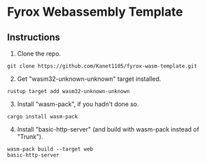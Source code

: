 # Fyrox Webassembly Template
## Instructions
1. Clone the repo. 
```
git clone https://github.com/Kanet1105/fyrox-wasm-template.git
```
2. Get "wasm32-unknown-unknown" target installed. 
```
rustup target add wasm32-unknown-unknown
```
3. Install "wasm-pack", if you hadn't done so.
```
cargo install wasm-pack
```
4. Install "basic-http-server" (and build with wasm-pack instead of "Trunk").
```
wasm-pack build --target web
basic-http-server
```
